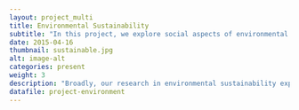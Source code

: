 ```yaml
---
layout: project_multi
title: Environmental Sustainability
subtitle: "In this project, we explore social aspects of environmental sustainability and specifically communication around eco-feedback technologies. Another aspect of this research investigates issues around energy consumption faced by low income and/or renter households."
date: 2015-04-16
thumbnail: sustainable.jpg
alt: image-alt
categories: present
weight: 3
description: "Broadly, our research in environmental sustainability explores social aspects of communication around eco-feedback technologies. Another aspect of our research focuses in on problems around energy consumption faced by low income and renter households. Take a look at the sub-projects below and  contact us if you have overlapping interests, or are interested in working on some of the projects listed."
datafile: project-environment
---
```

